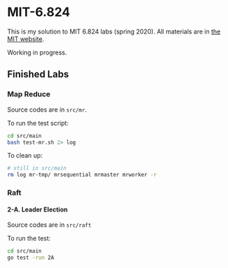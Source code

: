 # MIT-6.824

This is my solution to MIT 6.824 labs (spring 2020). All materials are in [the MIT website](http://nil.csail.mit.edu/6.824/2020/schedule.html).

Working in progress.

## Finished Labs

### Map Reduce

Source codes are in `src/mr`.

To run the test script:

```bash
cd src/main
bash test-mr.sh 2> log
```

To clean up:

```bash
# still in src/main
rm log mr-tmp/ mrsequential mrmaster mrworker -r
```

### Raft

#### 2-A. Leader Election

Source codes are in `src/raft`

To run the test:

```bash
cd src/main
go test -run 2A
```
